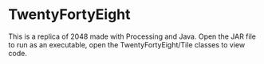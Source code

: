 # TwentyFortyEight
This is a replica of 2048 made with Processing and Java.
Open the JAR file to run as an executable, open the TwentyFortyEight/Tile classes to view code.

